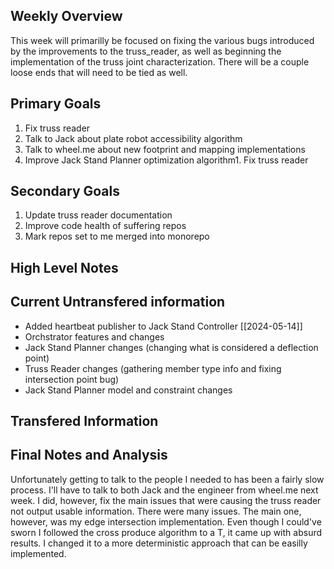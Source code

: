 ## Weekly Overview

This week will primarilly be focused on fixing the various bugs introduced by the
improvements to the truss_reader, as well as beginning the implementation of the truss
joint characterization. There will be a couple loose ends that will need to be tied as
well.

## Primary Goals

1. Fix truss reader
2. Talk to Jack about plate robot accessibility algorithm
3. Talk to wheel.me about new footprint and mapping implementations
4. Improve Jack Stand Planner optimization algorithm1. Fix truss reader

## Secondary Goals

1. Update truss reader documentation
2. Improve code health of suffering repos
3. Mark repos set to me merged into monorepo

## High Level Notes

## Current Untransfered information

- Added heartbeat publisher to Jack Stand Controller [[2024-05-14]]
- Orchstrator features and changes
- Jack Stand Planner changes (changing what is considered a deflection point)
- Truss Reader changes (gathering member type info and fixing intersection point bug)
- Jack Stand Planner model and constraint changes

## Transfered Information

## Final Notes and Analysis

Unfortunately getting to talk to the people I needed to has been a fairly slow process.
I'll have to talk to both Jack and the engineer from wheel.me next week. I did, however,
fix the main issues that were causing the truss reader not output usable information. 
There were many issues. The main one, however, was my edge intersection implementation.
Even though I could've sworn I followed the cross produce algorithm to a T, it came up 
with absurd results. I changed it to a more deterministic approach that can be easilly
implemented.

